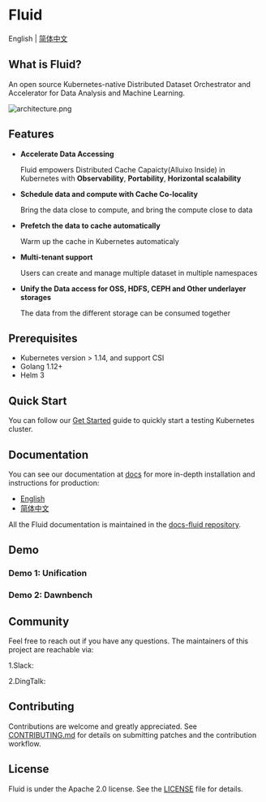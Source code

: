 # Fluid

English | [简体中文](./README-zh_CN.md)

## What is Fluid?

An open source Kubernetes-native Distributed Dataset Orchestrator and Accelerator for Data Analysis and Machine Learning.

![architecture.png](http://kubeflow.oss-cn-beijing.aliyuncs.com/Static/architecture.png)

## Features

- __Accelerate Data Accessing__

    Fluid empowers Distributed Cache Capaicty(Alluixo Inside) in Kubernetes with  **Observability**, **Portability**, **Horizontal scalability**

- __Schedule data and compute with Cache Co-locality__

  	Bring the data close to compute, and bring the compute close to data

- __Prefetch the data to cache automatically__

  	Warm up the cache in Kubernetes automaticaly

- __Multi-tenant support__

  	Users can create and manage multiple dataset in multiple namespaces

- __Unify the Data access for OSS, HDFS, CEPH and Other underlayer storages__

  	The data from the different storage can be consumed together 

## Prerequisites

- Kubernetes version > 1.14, and support CSI
- Golang 1.12+
- Helm 3

## Quick Start

You can follow our [Get Started](docs/installation/installation_cn/README.md) guide to quickly start a testing Kubernetes cluster.

## Documentation

You can see our documentation at [docs](https://github.com/fluid-cloudnative/docs-fluid) for more in-depth installation and instructions for production:

- [English](https://github.com/fluid-cloudnative/docs-fluid/blob/master/en/TOC.md)
- [简体中文](https://github.com/fluid-cloudnative/docs-fluid/blob/master/zh/TOC.md)

All the Fluid documentation is maintained in the [docs-fluid repository](https://github.com/fluid-cloudnative/docs-fluid). 

## Demo

### Demo 1: Unification

### Demo 2: Dawnbench

## Community

Feel free to reach out if you have any questions. The maintainers of this project are reachable via:

1.Slack:

2.DingTalk:

## Contributing

Contributions are welcome and greatly appreciated. See [CONTRIBUTING.md](CONTRIBUTING.md) for details on submitting patches and the contribution workflow.

## License

Fluid is under the Apache 2.0 license. See the [LICENSE](./LICENSE) file for details.